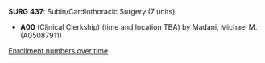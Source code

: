 **SURG 437**: Subin/Cardiothoracic Surgery (7 units)

- **A00** (Clinical Clerkship) (time and location TBA) by Madani, Michael M. (A05087911)

[Enrollment numbers over time](./SURG437.tsv)
